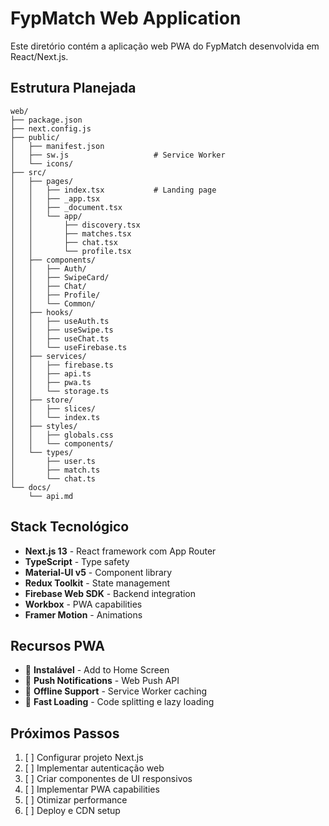 # FypMatch Web Application

Este diretório contém a aplicação web PWA do FypMatch desenvolvida em React/Next.js.

## Estrutura Planejada

```
web/
├── package.json
├── next.config.js
├── public/
│   ├── manifest.json
│   ├── sw.js                   # Service Worker
│   └── icons/
├── src/
│   ├── pages/
│   │   ├── index.tsx           # Landing page
│   │   ├── _app.tsx
│   │   ├── _document.tsx
│   │   └── app/
│   │       ├── discovery.tsx
│   │       ├── matches.tsx
│   │       ├── chat.tsx
│   │       └── profile.tsx
│   ├── components/
│   │   ├── Auth/
│   │   ├── SwipeCard/
│   │   ├── Chat/
│   │   ├── Profile/
│   │   └── Common/
│   ├── hooks/
│   │   ├── useAuth.ts
│   │   ├── useSwipe.ts
│   │   ├── useChat.ts
│   │   └── useFirebase.ts
│   ├── services/
│   │   ├── firebase.ts
│   │   ├── api.ts
│   │   ├── pwa.ts
│   │   └── storage.ts
│   ├── store/
│   │   ├── slices/
│   │   └── index.ts
│   ├── styles/
│   │   ├── globals.css
│   │   └── components/
│   └── types/
│       ├── user.ts
│       ├── match.ts
│       └── chat.ts
└── docs/
    └── api.md
```

## Stack Tecnológico

- **Next.js 13** - React framework com App Router
- **TypeScript** - Type safety
- **Material-UI v5** - Component library
- **Redux Toolkit** - State management
- **Firebase Web SDK** - Backend integration
- **Workbox** - PWA capabilities
- **Framer Motion** - Animations

## Recursos PWA

- 📱 **Instalável** - Add to Home Screen
- 🔔 **Push Notifications** - Web Push API
- 🔄 **Offline Support** - Service Worker caching
- 🚀 **Fast Loading** - Code splitting e lazy loading

## Próximos Passos

1. [ ] Configurar projeto Next.js
2. [ ] Implementar autenticação web
3. [ ] Criar componentes de UI responsivos
4. [ ] Implementar PWA capabilities
5. [ ] Otimizar performance
6. [ ] Deploy e CDN setup